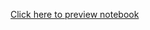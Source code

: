 [Click here to preview notebook](https://htmlpreview.github.io/?https://github.com/nburwick/NDB_GA_TECH_BOOTCAMP_ASSIGNMENTS/blob/Data_Analyitcs/CryptoClustering/Crypto_Clustering.html)
